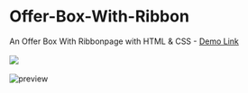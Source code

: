 # Offer-Box-With-Ribbon

An Offer Box With Ribbonpage with HTML & CSS - [Demo Link](https://htmlpreview.github.io/?https://github.com/hakanozdemir85/Offer-Box-With-Ribbon/blob/master/index.html) <br><br>
<img src="https://github.com/hakanozdemir85/Offer-Box-With-Ribbon/blob/master/screenshot.png"/><br><br>
![preview](https://github.com/hakanozdemir85/Offer-Box-With-Ribbon/blob/master/gif.gif)

